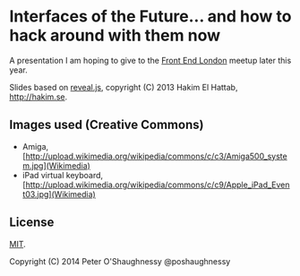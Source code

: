 # Interfaces of the Future... and how to hack around with them now

A presentation I am hoping to give to the [Front End London](http://www.frontendlondon.co.uk) meetup later this year.

Slides based on [reveal.js]((http://lab.hakim.se/reveal-js/)), copyright (C) 2013 Hakim El Hattab, http://hakim.se.

## Images used (Creative Commons)

* Amiga, [http://upload.wikimedia.org/wikipedia/commons/c/c3/Amiga500_system.jpg](Wikimedia)
* iPad virtual keyboard, [http://upload.wikimedia.org/wikipedia/commons/c/c9/Apple_iPad_Event03.jpg](Wikimedia)


## License

[MIT](LICENSE).

Copyright (C) 2014 Peter O'Shaughnessy @poshaughnessy

